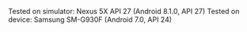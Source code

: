 Tested on simulator: Nexus 5X API 27 (Android 8.1.0, API 27)
Tested on device: Samsung SM-G930F (Android 7.0, API 24)
